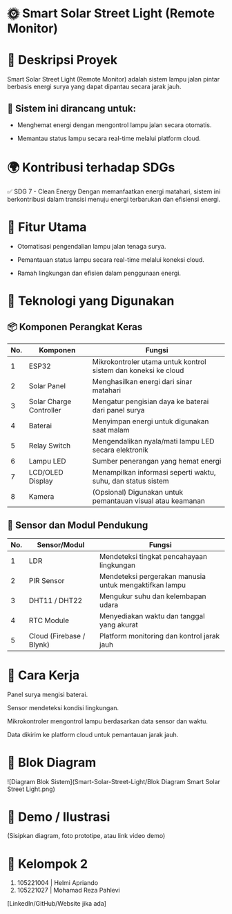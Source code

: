 # 🌞 Smart Solar Street Light (Remote Monitor)
# 📖 Deskripsi Proyek
Smart Solar Street Light (Remote Monitor) adalah sistem lampu jalan pintar berbasis energi surya yang dapat dipantau secara jarak jauh.
## 🎯 Sistem ini dirancang untuk:

* Menghemat energi dengan mengontrol lampu jalan secara otomatis.

* Memantau status lampu secara real-time melalui platform cloud.

# 🌍 Kontribusi terhadap SDGs
✅ SDG 7 - Clean Energy
Dengan memanfaatkan energi matahari, sistem ini berkontribusi dalam transisi menuju energi terbarukan dan efisiensi energi. 

# 🚀 Fitur Utama
* Otomatisasi pengendalian lampu jalan tenaga surya.

* Pemantauan status lampu secara real-time melalui koneksi cloud.

* Ramah lingkungan dan efisien dalam penggunaan energi.

# 🧰 Teknologi yang Digunakan
## 📦 Komponen Perangkat Keras

| No. | Komponen                | Fungsi                                                                 |
|-----|-------------------------|------------------------------------------------------------------------|
| 1   | ESP32                   | Mikrokontroler utama untuk kontrol sistem dan koneksi ke cloud         |
| 2   | Solar Panel             | Menghasilkan energi dari sinar matahari                                |
| 3   | Solar Charge Controller | Mengatur pengisian daya ke baterai dari panel surya                    |
| 4   | Baterai                 | Menyimpan energi untuk digunakan saat malam                            |
| 5   | Relay Switch            | Mengendalikan nyala/mati lampu LED secara elektronik                   |
| 6   | Lampu LED               | Sumber penerangan yang hemat energi                                    |
| 7   | LCD/OLED Display        | Menampilkan informasi seperti waktu, suhu, dan status sistem           |
| 8   | Kamera                  | (Opsional) Digunakan untuk pemantauan visual atau keamanan             |

## 📡 Sensor dan Modul Pendukung

| No. | Sensor/Modul        | Fungsi                                                                 |
|-----|---------------------|------------------------------------------------------------------------|
| 1   | LDR                 | Mendeteksi tingkat pencahayaan lingkungan                              |
| 2   | PIR Sensor          | Mendeteksi pergerakan manusia untuk mengaktifkan lampu                 |
| 3   | DHT11 / DHT22       | Mengukur suhu dan kelembapan udara                                     |
| 4   | RTC Module          | Menyediakan waktu dan tanggal yang akurat                              |
| 5   | Cloud (Firebase / Blynk) | Platform monitoring dan kontrol jarak jauh                       |


# 🏁 Cara Kerja
Panel surya mengisi baterai.

Sensor mendeteksi kondisi lingkungan.

Mikrokontroler mengontrol lampu berdasarkan data sensor dan waktu.

Data dikirim ke platform cloud untuk pemantauan jarak jauh.

# 🧩 Blok Diagram
![Diagram Blok Sistem](Smart-Solar-Street-Light/Blok Diagram Smart Solar Street Light.png)

# 📸 Demo / Ilustrasi
(Sisipkan diagram, foto prototipe, atau link video demo)

# 👤 Kelompok 2
1. 105221004 | Helmi Apriando
2. 105221027 | Mohamad Reza Pahlevi

[LinkedIn/GitHub/Website jika ada]
